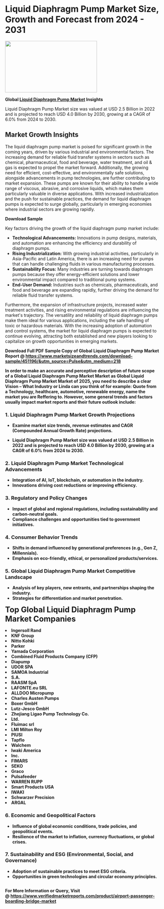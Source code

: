 <H1>Liquid Diaphragm Pump Market Size, Growth and Forecast from 2024 - 2031</H1><img class="aligncenter size-medium wp-image-584254" src="https://thirdeyenews.in/wp-content/uploads/2024/09/Global-Market-Research-300x168.jpeg" alt="" width="300" height="168" /><p><strong>Global&nbsp;<a href="https://www.marketsizeandtrends.com/download-sample/451196/&amp;utm_source=Pulse&amp;utm_medium=218">Liquid Diaphragm Pump Market</a> Insights</strong></p><p>Liquid Diaphragm Pump Market size was valued at USD 2.5 Billion in 2022 and is projected to reach USD 4.0 Billion by 2030, growing at a CAGR of 6.0% from 2024 to 2030.</p><p><h2>Market Growth Insights</h2> <p>The liquid diaphragm pump market is poised for significant growth in the coming years, driven by various industrial and environmental factors. The increasing demand for reliable fluid transfer systems in sectors such as chemical, pharmaceutical, food and beverage, water treatment, and oil & gas is expected to propel the market forward. Additionally, the growing need for efficient, cost-effective, and environmentally safe solutions, alongside advancements in pump technologies, are further contributing to market expansion. These pumps are known for their ability to handle a wide range of viscous, abrasive, and corrosive liquids, which makes them particularly valuable in diverse applications. With increased industrialization and the push for sustainable practices, the demand for liquid diaphragm pumps is expected to surge globally, particularly in emerging economies where industrial sectors are growing rapidly.</p> <p><strong>Download Sample</strong></p> <p>Key factors driving the growth of the liquid diaphragm pump market include:</p> <ul> <li><strong>Technological Advancements:</strong> Innovations in pump designs, materials, and automation are enhancing the efficiency and durability of diaphragm pumps.</li> <li><strong>Rising Industrialization:</strong> With growing industrial activities, particularly in Asia-Pacific and Latin America, there is an increasing need for pumps that can handle challenging fluids in various manufacturing processes.</li> <li><strong>Sustainability Focus:</strong> Many industries are turning towards diaphragm pumps because they offer energy-efficient solutions and lower environmental impact compared to traditional pump systems.</li> <li><strong>End-User Demand:</strong> Industries such as chemicals, pharmaceuticals, and food and beverage are expanding rapidly, further driving the demand for reliable fluid transfer systems.</li> </ul> <p>Furthermore, the expansion of infrastructure projects, increased water treatment activities, and rising environmental regulations are influencing the market's trajectory. The versatility and reliability of liquid diaphragm pumps make them ideal for various applications, including the safe handling of toxic or hazardous materials. With the increasing adoption of automation and control systems, the market for liquid diaphragm pumps is expected to continue evolving, attracting both established and new players looking to capitalize on growth opportunities in emerging markets.</p> <p><strong></p><p><span class=""><strong>Download Full PDF Sample Copy of Global Liquid Diaphragm Pump Market Report</strong> @ <a href="https://www.marketsizeandtrends.com/download-sample/451196/&amp;utm_source=Pulse&amp;utm_medium=218" target="_blank">https://www.marketsizeandtrends.com/download-sample/451196/&amp;utm_source=Pulse&amp;utm_medium=218</a></span></p><p>In order to make an accurate and perceptive description of future scope of a Global&nbsp;Liquid Diaphragm Pump Market Market as Global&nbsp;Liquid Diaphragm Pump Market Market of 2025, you need to describe a clear Vision &ndash; What Industry or Linda can you think of for example: Quote from a Technology, healthcare, automotive, renewable energy, name the market you are Reffering to. However, some general trends and factors usually impact market reports and their future outlook include:</p><h3>1.&nbsp;<strong>Liquid Diaphragm Pump Market Growth Projections</strong></h3><ul><li>Examine market size trends, revenue estimates and CAGR (Compounded Annual Growth Rate) projections.</li><li><p>Liquid Diaphragm Pump Market size was valued at USD 2.5 Billion in 2022 and is projected to reach USD 4.0 Billion by 2030, growing at a CAGR of 6.0% from 2024 to 2030.</p></li></ul><h3>2.&nbsp;<strong>Liquid Diaphragm Pump Market Technological Advancements</strong></h3><ul><li>Integration of AI, IoT, blockchain, or automation in the industry.</li><li>Innovations driving cost reductions or improving efficiency.</li></ul><h3>3.&nbsp;<strong>Regulatory and Policy Changes</strong></h3><ul><li>Impact of global and regional regulations, including sustainability and carbon-neutral goals.</li><li>Compliance challenges and opportunities tied to government initiatives.</li></ul><h3>4.&nbsp;<strong>Consumer Behavior Trends</strong></h3><ul><li>Shifts in demand influenced by generational preferences (e.g., Gen Z, Millennials).</li><li>Emphasis on eco-friendly, ethical, or personalized products/services.</li></ul><h3>5.&nbsp;<strong>Global Liquid Diaphragm Pump Market Competitive Landscape</strong></h3><ul><li>Analysis of key players, new entrants, and partnerships shaping the industry.</li><li>Strategies for differentiation and market penetration.</li></ul><p data-pm-slice="1 1 []"><span style="color: inherit; font-family: inherit; font-size: 25px;">Top Global Liquid Diaphragm Pump Market Companies</span></p><div class="" data-test-id=""><p><li>Ingersoll Rand</li><li> KNF Group</li><li> Nitto Kohki</li><li> Parker</li><li> Yamada Corporation</li><li> Combined Fluid Products Company (CFP)</li><li> Diapump</li><li> UDOR SPA</li><li> SAMOA Industrial</li><li> S.A.</li><li> RAASM SpA</li><li> LAFONTE.eu SRL</li><li> ALLDOO Micropump</li><li> Charles Austen Pumps</li><li> Boxer GmbH</li><li> Lutz-Jesco GmbH</li><li> Zhejiang Ligao Pump Technology Co.</li><li>Ltd.</li><li> Fluimac srl</li><li> LMI Milton Roy</li><li> PIUSI</li><li> Tapflo</li><li> Walchem</li><li> Iwaki America</li><li> Inc.</li><li> FIMARS</li><li> SEKO</li><li> Graco</li><li> Pulsafeeder</li><li> WARREN RUPP</li><li> Smart Products USA</li><li> IWAKI</li><li> Schwarzer Precision</li><li> ARGAL</li></p></div><h3>6.&nbsp;<strong>Economic and Geopolitical Factors</strong></h3><ul><li>Influence of global economic conditions, trade policies, and geopolitical events.</li><li>Resilience of the market to inflation, currency fluctuations, or global crises.</li></ul><h3>7.&nbsp;<strong>Sustainability and ESG (Environmental, Social, and Governance)</strong></h3><ul><li>Adoption of sustainable practices to meet ESG criteria.</li><li>Opportunities in green technologies and circular economy principles.</li></ul><h2><strong style="font-size: 14px;">For More Information or Query, Visit @&nbsp;</strong><a style="background-color: #ffffff; font-size: 14px;" href="https://www.marketsizeandtrends.com/report/liquid-diaphragm-pump-market/" target="_blank">https://www.verifiedmarketreports.com/product/airport-passenger-boarding-bridge-market</a></h2>
